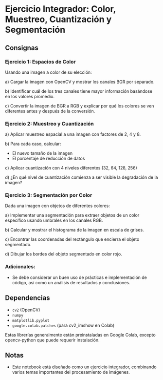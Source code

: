 # Ejercicio Integrador: Color, Muestreo, Cuantización y Segmentación

## Consignas 
### Ejercicio 1: Espacios de Color
Usando una imagen a color de su elección:

a) Cargar la imagen con OpenCV y mostrar los canales BGR por separado. 

b) Identificar cuál de los tres canales tiene mayor información basándose en los valores promedio. 

c) Convertir la imagen de BGR a RGB y explicar por qué los colores se ven diferentes antes y después de la conversión.

### Ejercicio 2: Muestreo y Cuantización
a) Aplicar muestreo espacial a una imagen con factores de 2, 4 y 8. 

b) Para cada caso, calcular:

* El nuevo tamaño de la imagen
* El porcentaje de reducción de datos

c) Aplicar cuantización con 4 niveles diferentes (32, 64, 128, 256) 

d) ¿En qué nivel de cuantización comienza a ser visible la degradación de la imagen?

### Ejercicio 3: Segmentación por Color
Dada una imagen con objetos de diferentes colores:

a) Implementar una segmentación para extraer objetos de un color específico usando umbrales en los canales RGB. 

b) Calcular y mostrar el histograma de la imagen en escala de grises. 

c) Encontrar las coordenadas del rectángulo que encierra el objeto segmentado. 

d) Dibujar los bordes del objeto segmentado en color rojo.

### Adicionales:
* Se debe considerar un buen uso de prácticas e implementación de código, así como un análisis de resultados y conclusiones.

## Dependencias
* `cv2` (OpenCV)
* `numpy`
* `matplotlib.pyplot`
* `google.colab.patches` (para cv2_imshow en Colab)
  
Estas librerías generalmente están preinstaladas en Google Colab, excepto opencv-python que puede requerir instalación.

## Notas
* Este notebook está diseñado como un ejercicio integrador, combinando varios temas importantes del procesamiento de imágenes.
